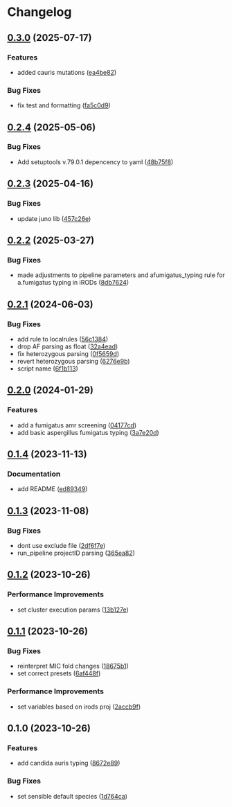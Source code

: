 # Changelog

## [0.3.0](https://github.com/RIVM-bioinformatics/apollo-variant-typing/compare/v0.2.4...v0.3.0) (2025-07-17)


### Features

* added cauris mutations ([ea4be82](https://github.com/RIVM-bioinformatics/apollo-variant-typing/commit/ea4be82b0900a673bb9c2e31a73946443cf3f0a0))


### Bug Fixes

* fix test and formatting ([fa5c0d9](https://github.com/RIVM-bioinformatics/apollo-variant-typing/commit/fa5c0d9090bebbde05337b12ba1fc7319342b2cf))

## [0.2.4](https://github.com/RIVM-bioinformatics/apollo-variant-typing/compare/v0.2.3...v0.2.4) (2025-05-06)


### Bug Fixes

* Add setuptools v.79.0.1 depencency to yaml ([48b75f8](https://github.com/RIVM-bioinformatics/apollo-variant-typing/commit/48b75f8cf2b18ebe97d096d86db646bc317f4366))

## [0.2.3](https://github.com/RIVM-bioinformatics/apollo-variant-typing/compare/v0.2.2...v0.2.3) (2025-04-16)


### Bug Fixes

* update juno lib ([457c26e](https://github.com/RIVM-bioinformatics/apollo-variant-typing/commit/457c26e49e44a29d799e2cc4c91b6518d05c4e07))

## [0.2.2](https://github.com/RIVM-bioinformatics/apollo-variant-typing/compare/v0.2.1...v0.2.2) (2025-03-27)


### Bug Fixes

* made adjustments to pipeline parameters and afumigatus_typing rule for a.fumigatus typing in iRODs ([8db7624](https://github.com/RIVM-bioinformatics/apollo-variant-typing/commit/8db7624e3123cb3c796386bbad4503772367f449))

## [0.2.1](https://github.com/RIVM-bioinformatics/apollo-variant-typing/compare/v0.2.0...v0.2.1) (2024-06-03)


### Bug Fixes

* add rule to localrules ([56c1384](https://github.com/RIVM-bioinformatics/apollo-variant-typing/commit/56c13840da71a7fce7fc7c6b624c7ab36612e6f1))
* drop AF parsing as float ([32a4ead](https://github.com/RIVM-bioinformatics/apollo-variant-typing/commit/32a4ead04384c7838efca382577b4647513c3443))
* fix heterozygous parsing ([0f5659d](https://github.com/RIVM-bioinformatics/apollo-variant-typing/commit/0f5659d02480e593cbbd1db648b102f6096ac878))
* revert heterozygous parsing ([6276e9b](https://github.com/RIVM-bioinformatics/apollo-variant-typing/commit/6276e9b9dc88224029c1eb065d228a93615d5dd0))
* script name ([6f1b113](https://github.com/RIVM-bioinformatics/apollo-variant-typing/commit/6f1b113f9c1af6b6904f0272597af9857fb2b89e))

## [0.2.0](https://github.com/RIVM-bioinformatics/apollo-variant-typing/compare/v0.1.4...v0.2.0) (2024-01-29)


### Features

* add a fumigatus amr screening ([04177cd](https://github.com/RIVM-bioinformatics/apollo-variant-typing/commit/04177cd1bfbbfb3ff748a72eec0546d8641678b0))
* add basic aspergillus fumigatus typing ([3a7e20d](https://github.com/RIVM-bioinformatics/apollo-variant-typing/commit/3a7e20df1b6a997ed281cecf2e07982d7439ea75))

## [0.1.4](https://github.com/RIVM-bioinformatics/apollo-variant-typing/compare/v0.1.3...v0.1.4) (2023-11-13)


### Documentation

* add README ([ed89349](https://github.com/RIVM-bioinformatics/apollo-variant-typing/commit/ed8934937a6aaf70929275ce490e400d7f06f43f))

## [0.1.3](https://github.com/RIVM-bioinformatics/apollo-variant-typing/compare/v0.1.2...v0.1.3) (2023-11-08)


### Bug Fixes

* dont use exclude file ([2df6f7e](https://github.com/RIVM-bioinformatics/apollo-variant-typing/commit/2df6f7e6012630269a97cb0179f8a16ecd644725))
* run_pipeline projectID parsing ([365ea82](https://github.com/RIVM-bioinformatics/apollo-variant-typing/commit/365ea82f92224f735345d318d69cb12734f4fdb7))

## [0.1.2](https://github.com/RIVM-bioinformatics/apollo-variant-typing/compare/v0.1.1...v0.1.2) (2023-10-26)


### Performance Improvements

* set cluster execution params ([13b127e](https://github.com/RIVM-bioinformatics/apollo-variant-typing/commit/13b127ee5f81480e31a6dc28d55b1ce7f4d74cf6))

## [0.1.1](https://github.com/RIVM-bioinformatics/apollo-variant-typing/compare/v0.1.0...v0.1.1) (2023-10-26)


### Bug Fixes

* reinterpret MIC fold changes ([18675b1](https://github.com/RIVM-bioinformatics/apollo-variant-typing/commit/18675b16f8f5e3b6511708181280b6958fe8647d))
* set correct presets ([6af448f](https://github.com/RIVM-bioinformatics/apollo-variant-typing/commit/6af448fa5b9e11dc3e293841a960868f1a847c49))


### Performance Improvements

* set variables based on irods proj ([2accb9f](https://github.com/RIVM-bioinformatics/apollo-variant-typing/commit/2accb9fa968fd3970a6edb1851f33d698f44ff4c))

## 0.1.0 (2023-10-26)


### Features

* add candida auris typing ([8672e89](https://github.com/RIVM-bioinformatics/apollo-variant-typing/commit/8672e8953de965503f690cd8ba6acaf16bbfe156))


### Bug Fixes

* set sensible default species ([1d764ca](https://github.com/RIVM-bioinformatics/apollo-variant-typing/commit/1d764caf56de881e4e560d38bc7946c1685f76d2))
